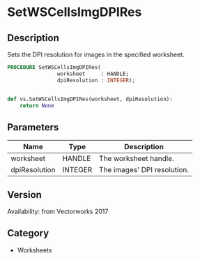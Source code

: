# SetWSCellsImgDPIRes

## Description
Sets the DPI resolution for images in the specified worksheet.

```pascal
PROCEDURE SetWSCellsImgDPIRes(
				worksheet     : HANDLE;
				dpiResolution : INTEGER);
```

```python

def vs.SetWSCellsImgDPIRes(worksheet, dpiResolution):
    return None
```

## Parameters
|Name|Type|Description|
|---|---|---|
|worksheet|HANDLE|The worksheet handle.|
|dpiResolution|INTEGER|The images' DPI resolution.|

## Version
Availability: from Vectorworks 2017
## Category
* Worksheets

